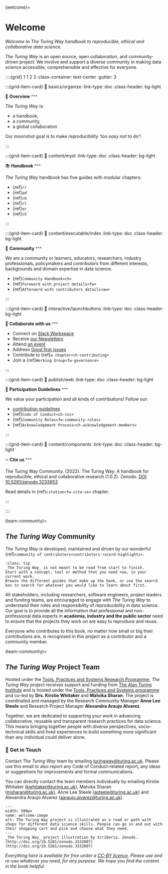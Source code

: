 (welcome)=
# Welcome

*Welcome to The Turing Way handbook to reproducible, ethical and collaborative data science.*

_The Turing Way_ is an open source, open collaboration, and community-driven project. 
We involve and support a diverse community in making data science accessible, comprehensible and effective for everyone.

::::{grid} 1 1 2 3
:class-container: text-center
:gutter: 3

:::{grid-item-card}
:link: basics/organize
:link-type: doc
:class-header: bg-light


🎯 **Overview**
^^^

_The Turing Way_ is:
* a handbook,
* a community,
* a global collaboration

Our moonshot goal is to make reproducibility 
*'too easy not to do'*!

:::

:::{grid-item-card}
:link: content/myst
:link-type: doc
:class-header: bg-light

📚 **Handbook** 
^^^

_The Turing Way_ handbook has five guides with modular chapters:
* {ref}`rr`
* {ref}`pd`
* {ref}`cm`
* {ref}`cl`
* {ref}`er`
* {ref}`ch`

:::

:::{grid-item-card}
:link: content/executable/index
:link-type: doc
:class-header: bg-light

💐 **Community**
^^^

We are a community or learners, educators, 
researchers, industry professionals, policymakers
and contributors from different interests, backgrounds 
and domain expertise in data science.

* {ref}`Community Handbook<ch>`
* {ref}`Foreword with project details<fw>` 
* {ref}`Afterword with contributors details<aw>`

:::

:::{grid-item-card}
:link: interactive/launchbuttons
:link-type: doc
:class-header: bg-light

👋 **Collaborate with us**
^^^

* Connect on [Slack Workspace](https://tinyurl.com/jointuringwayslack)
* Receive [our Newsletters](http://tinyletter.com/TuringWay)`
* Attend [an event](https://docs.google.com/spreadsheets/d/1C-VZvmFL4PnSBsv_G9ZD3dwjIYLno3NyL7oHvbplnWs/edit?usp=sharing)
* Address [Good first issues](https://github.com/alan-turing-institute/the-turing-way/issues?q=is%3Aissue+is%3Aopen+label%3A%22good+first+issue%22)
* Contribute to {ref}`a chapter<ch-contributing>`
* Join a {ref}`Working Group<fw-governance>`

:::

:::{grid-item-card}
:link: publish/web
:link-type: doc
:class-header: bg-light

🤝 **Participation Guidelines**
^^^

We value your participation and all kinds of contributions!
Follow our:
* [contribution guidelines](https://github.com/alan-turing-institute/the-turing-way/blob/master/CONTRIBUTING.md)
* {ref}`Code of Conduct<ch-coc>`
* {ref}`Community Roles<fw-community-roles>`
* {ref}`Acknowledgement Process<ch-acknowledgement-members>`

:::

:::{grid-item-card}
:link: content/components
:link-type: doc
:class-header: bg-light

⭐ **Cite us**
^^^

The Turing Way Community. (2022). The Turing Way: 
A handbook for reproducible, ethical and collaborative 
research (1.0.2). Zenodo. [DOI 10.5281/zenodo.3233853](https://doi.org/10.5281/zenodo.3233853)

Read details in {ref}`citation<fw-cite-us>` chapter.

:::

::::

(team-community)=
## _The Turing Way_ Community

_The Turing Way_ is developed, maintained and driven by our wonderful {ref}`community of contributors<contributors-record-highlights>`.

```{admonition} Top Tip
:class: tip
_The Turing Way_ is not meant to be read from start to finish.
Start with a concept, tool or method that you need now, in your current work.
Browse the different guides that make up the book, or use the search box to search for whatever you would like to learn about first.
```

All stakeholders, including researchers, software engineers, project leaders and funding teams, are encouraged to engage with _The Turing Way_ to understand their roles and responsibility of reproducibility in data science.
Our goal is to provide all the information that professional and non-professional data experts in **academia, industry and the public sector** need to ensure that the projects they work on are easy to reproduce and reuse.

Everyone who contributes to this book, no matter how small or big their contributions are, is recognised in this project as a contributor and a community member. 

(team-community)=
## _The Turing Way_ Project Team

Hosted under the [Tools, Practices and Systems Research Programme](https://www.turing.ac.uk/research/research-programmes/tools-practices-and-systems), _The Turing Way_ project receives support and funding from [The Alan Turing Institute](https://www.turing.ac.uk/) and is hosted under the [Tools, Practices and Systems programme](https://www.turing.ac.uk/research/research-programmes/tools-practices-and-systems) and co-led by **Drs. Kirstie Whitaker** and **Malvika Sharan**.
The project is coordinated and managed by the Research Community Manager **Anne Lee Steele** and Research Project Manager **Alexandra Araujo Alvarez**.

Together, we are dedicated to supporting your work in advancing collaborative, reusable and transparent research practices for data science.
This means bringing together people with diverse perspectives, socio-technical skills and lived experiences to build something more significant than any individual could deliver alone.

### 💌 Get in Touch

Contact _The Turing Way_ team by emailing [turingway@turing.ac.uk](mailto:turingway@turing.ac.uk).
Please use this email to also report any Code of Conduct-related report, any ideas or suggestions for improvements and formal communications. 

You can directly contact the team members individually by emailing Kirstie Whitaker ([kwhitaker@turing.ac.uk](mailto:kwhitaker@turing.ac.uk)), Malvika Sharan ([msharan@turing.ac.uk](mailto:msharan@turing.ac.uk)), Anne Lee Steele ([asteele@turing.ac.uk](mailto:asteele@turing.ac.uk)) and Alexandra Araujo Alvarez ([aaraujo.alvarez@turing.ac.uk](mailto:aaraujo.alvarez@turing.ac.uk)).

```{figure} figures/theturingway-pathway.*
---
width: 500px
name: welcome-image
alt: The Turing Way project is illustrated as a road or path with shops for different data science skills. People can go in and out with their shopping cart and pick and choose what they need.
---
_The Turing Way_ project illustration by Scriberia. Zenodo. [http://doi.org/10.5281/zenodo.3332807](http://doi.org/10.5281/zenodo.3332807)
```

*Everything here is available for free under a [CC-BY licence](https://github.com/alan-turing-institute/the-turing-way/blob/master/LICENSE.md).
Please use and re-use whatever you need, for any purpose.
We hope you find the content in the book helpful.*
